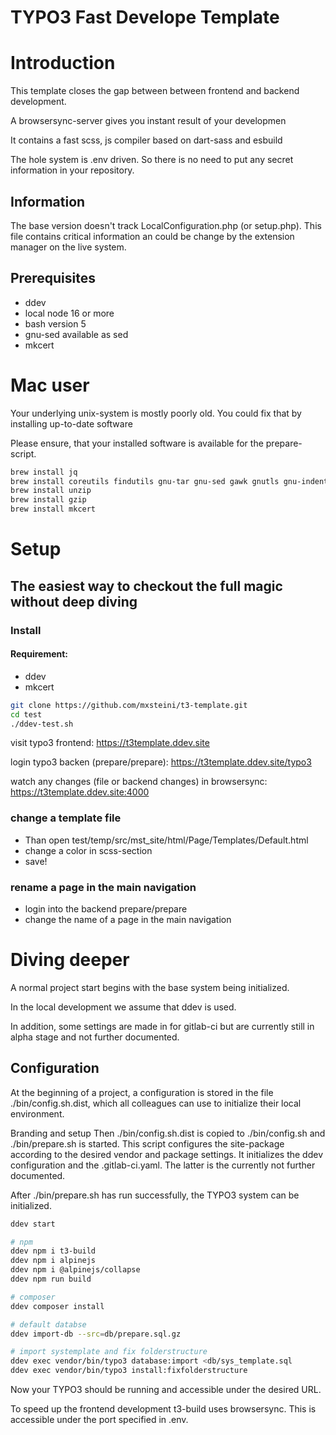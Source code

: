 # TYPO3 Fast Develope Template

# Introduction

This template closes the gap between between frontend and backend development.

A browsersync-server gives you instant result of your developmen

It contains a fast scss, js compiler based on dart-sass and esbuild

The hole system is .env driven. So there is no need to put any secret information in your repository.

## Information
The base version doesn't track LocalConfiguration.php (or setup.php). This file contains critical information an could be change by the
extension manager on the live system.

## Prerequisites

* ddev
* local node 16 or more
* bash version 5
* gnu-sed available as sed
* mkcert


# Mac user

Your underlying unix-system is mostly poorly old. You could fix that by installing up-to-date software

Please ensure, that your installed software is available for the prepare-script.

```bash
brew install jq
brew install coreutils findutils gnu-tar gnu-sed gawk gnutls gnu-indent gnu-getopt grep
brew install unzip
brew install gzip
brew install mkcert
```

# Setup

## The easiest way to checkout the full magic without deep diving

### Install
#### Requirement:
- ddev
- mkcert

```bash
git clone https://github.com/mxsteini/t3-template.git
cd test
./ddev-test.sh
```

visit typo3 frontend: https://t3template.ddev.site

login typo3 backen (prepare/prepare): https://t3template.ddev.site/typo3

watch any changes (file or backend changes) in browsersync: https://t3template.ddev.site:4000


### change a template file
- Than open test/temp/src/mst_site/html/Page/Templates/Default.html
- change a color in scss-section
- save!

### rename a page in the main navigation
- login into the backend prepare/prepare
- change the name of a page in the main navigation


# Diving deeper

A normal project start begins with the base system being initialized.

In the local development we assume that ddev is used.

In addition, some settings are made in for gitlab-ci but are currently still in alpha stage and not further documented.

## Configuration

At the beginning of a project, a configuration is stored in the file ./bin/config.sh.dist, which all colleagues can use to initialize their local environment.

Branding and setup
Then ./bin/config.sh.dist is copied to ./bin/config.sh and ./bin/prepare.sh is started.
This script configures the site-package according to the desired vendor and package settings.
It initializes the ddev configuration and the .gitlab-ci.yaml. The latter is the currently not further documented.

After ./bin/prepare.sh has run successfully, the TYPO3 system can be initialized.

```bash
ddev start

# npm
ddev npm i t3-build
ddev npm i alpinejs
ddev npm i @alpinejs/collapse
ddev npm run build

# composer
ddev composer install

# default databse
ddev import-db --src=db/prepare.sql.gz

# import systemplate and fix folderstructure
ddev exec vendor/bin/typo3 database:import <db/sys_template.sql
ddev exec vendor/bin/typo3 install:fixfolderstructure
```
Now your TYPO3 should be running and accessible under the desired URL.

To speed up the frontend development t3-build uses browsersync. This is accessible under the port specified in .env.

